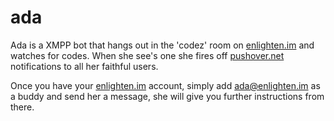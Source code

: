 ada
===

Ada is a XMPP bot that hangs out in the 'codez' room on
[enlighten.im](enlighten.im) and watches for codes.  When she see's one
she fires off [pushover.net](pushover.net) notifications to all her
faithful users.

Once you have your [enlighten.im](enlighten.im) account, simply add
ada@enlighten.im as a buddy and send her a message, she will give you
further instructions from there.
